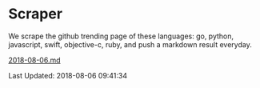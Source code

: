 # Scraper

We scrape the github trending page of these languages: go, python, javascript, swift, objective-c, ruby, and push a markdown result everyday.

[2018-08-06.md](https://github.com/henson/Scraper/blob/master/2018-08-06.md)

Last Updated: 2018-08-06 09:41:34